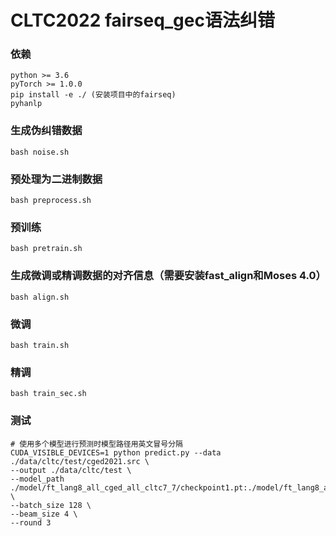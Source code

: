 # CLTC2022 fairseq_gec语法纠错
### 依赖  
```
python >= 3.6  
pyTorch >= 1.0.0  
pip install -e ./ (安装项目中的fairseq)
pyhanlp
```
### 生成伪纠错数据  
```bash noise.sh```  
### 预处理为二进制数据  
```bash preprocess.sh```  
### 预训练  
```bash pretrain.sh```  
### 生成微调或精调数据的对齐信息（需要安装fast_align和Moses 4.0）  
```bash align.sh```  
### 微调  
```bash train.sh```  
### 精调  
```bash train_sec.sh```  
### 测试  
```
# 使用多个模型进行预测时模型路径用英文冒号分隔
CUDA_VISIBLE_DEVICES=1 python predict.py --data ./data/cltc/test/cged2021.src \
--output ./data/cltc/test \
--model_path ./model/ft_lang8_all_cged_all_cltc7_7/checkpoint1.pt:./model/ft_lang8_all_cged_all_cltc4_9/checkpoint5.pt:./model/ft_lang8_all_cged_all_cltc4_10/checkpoint5.pt \
--batch_size 128 \
--beam_size 4 \
--round 3
```
